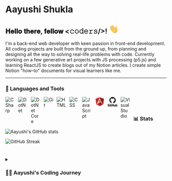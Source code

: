 # Aayushi Shukla

<h2> 𝐇𝐞𝐥𝐥𝐨 𝐭𝐡𝐞𝐫𝐞, 𝐟𝐞𝐥𝐥𝐨𝐰 <𝚌𝚘𝚍𝚎𝚛𝚜/>! <img src="https://raw.githubusercontent.com/ABSphreak/ABSphreak/master/gifs/Hi.gif" width="30px"></h2>

I'm a back-end web developer with keen passion in front-end development. All coding projects are built from the ground up, from planning and designing all the way to solving real-life problems with code. Currently working on a few generative art projects with JS processing (p5.js) and learning ReactJS to create blogs out of my Notion articles. I create simple Notion "how-to" documents for visual learners like me. 

---

### 🧰 Languages and Tools

<img align="left" alt="CSharp" width="30px" style="padding-right:10px;" src="https://cdn.jsdelivr.net/gh/devicons/devicon/icons/csharp/csharp-original.svg"/>
<img align="left" alt="DotNet" width="30px" style="padding-right:10px;" src="https://cdn.jsdelivr.net/gh/devicons/devicon/icons/dot-net/dot-net-original.svg"/>
<img align="left" alt="DotNet Core" width="30px" style="padding-right:10px;" src="https://cdn.jsdelivr.net/gh/devicons/devicon/icons/dotnetcore/dotnetcore-original.svg"/>
<img align="left" alt="Git" width="30px" style="padding-right:10px;" src="https://cdn.jsdelivr.net/gh/devicons/devicon/icons/git/git-original.svg" />
<img align="left" alt="HTML" width="30px" style="padding-right:10px;" src="https://cdn.jsdelivr.net/gh/devicons/devicon/icons/html5/html5-plain.svg" />
<img align="left" alt="CSS" width="30px" style="padding-right:10px;" src="https://cdn.jsdelivr.net/gh/devicons/devicon/icons/css3/css3-plain.svg" />
<img align="left" alt="JavaScript" width="30px" style="padding-right:10px;" src="https://cdn.jsdelivr.net/gh/devicons/devicon/icons/javascript/javascript-plain.svg" />
<img align="left" alt="AngularJS" width="30px" style="padding-right:10px;" src="https://github.com/devicons/devicon/blob/v2.16.0/icons/angularjs/angularjs-original.svg" />
<img align="left" alt="GitHub" width="30px" style="padding-right:10px;" src="https://github.com/devicons/devicon/blob/v2.16.0/icons/github/github-original-wordmark.svg" />
<img align="left" alt="Visual Studio" width="30px" style="padding-right:10px;" src="https://cdn.jsdelivr.net/gh/devicons/devicon/icons/visualstudio/visualstudio-plain.svg" />
<br />

#

### 📊 Stats

![Aayushi's GitHub stats](https://github-readme-stats.vercel.app/api?username=aayushishukla7&show_icons=true&theme=gruvbox)

![GitHub Streak](https://streak-stats.demolab.com/?user=aayushishukla7&theme=gruvbox&border_radius=4.5) 

#

<details>
 <summary><h3>👨‍💻 Aayushi's Coding Journey</h3></summary>
   I started my coding journey as a naive computer science student with a passion to learn everything I could about this programming world - code, data structures, design principles, theory. And all the while, teaching myself UI development with a dream to build my own app, but that soon got overshadowed by my desire to excel in ASP.NET. A desire that landed me a full-stack software engineering job upon graduation. Now, I have moved halfway across the globe to star fresh. This time, I am leaving no stone unturned. If this makes me a little uncomfortable, let it be! I am ready.
